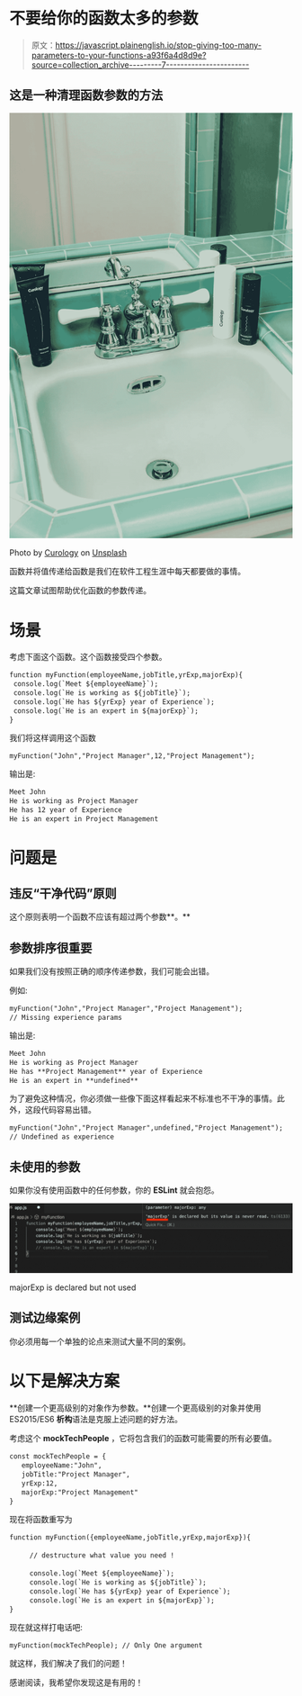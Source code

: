 # 不要给你的函数太多的参数

> 原文：<https://javascript.plainenglish.io/stop-giving-too-many-parameters-to-your-functions-a93f6a4d8d9e?source=collection_archive---------7----------------------->

## 这是一种清理函数参数的方法

![](img/287074c43bd82132317adcd89a9c721c.png)

Photo by [Curology](https://unsplash.com/@curology?utm_source=unsplash&utm_medium=referral&utm_content=creditCopyText) on [Unsplash](https://unsplash.com/s/photos/clean?utm_source=unsplash&utm_medium=referral&utm_content=creditCopyText)

函数并将值传递给函数是我们在软件工程生涯中每天都要做的事情。

这篇文章试图帮助优化函数的参数传递。

# 场景

考虑下面这个函数。这个函数接受四个参数。

```
function myFunction(employeeName,jobTitle,yrExp,majorExp){
 console.log(`Meet ${employeeName}`);
 console.log(`He is working as ${jobTitle}`);
 console.log(`He has ${yrExp} year of Experience`);
 console.log(`He is an expert in ${majorExp}`);
}
```

我们将这样调用这个函数

```
myFunction("John","Project Manager",12,"Project Management");
```

输出是:

```
Meet John
He is working as Project Manager
He has 12 year of Experience
He is an expert in Project Management
```

# 问题是

## 违反“干净代码”原则

这个原则表明一个函数不应该有超过两个参数**。**

## 参数排序很重要

如果我们没有按照正确的顺序传递参数，我们可能会出错。

例如:

```
myFunction("John","Project Manager","Project Management"); 
// Missing experience params
```

输出是:

```
Meet John
He is working as Project Manager
He has **Project Management** year of Experience
He is an expert in **undefined**
```

为了避免这种情况，你必须做一些像下面这样看起来不标准也不干净的事情。此外，这段代码容易出错。

```
myFunction("John","Project Manager",undefined,"Project Management");
// Undefined as experience
```

## 未使用的参数

如果你没有使用函数中的任何参数，你的 **ESLint** 就会抱怨。

![](img/84188a47bb8185e4937b64a7a6b44c4c.png)

majorExp is declared but not used

## 测试边缘案例

你必须用每一个单独的论点来测试大量不同的案例。

# 以下是解决方案

**创建一个更高级别的对象作为参数。**创建一个更高级别的对象并使用 ES2015/ES6 **析构**语法是克服上述问题的好方法。

考虑这个 **mockTechPeople** ，它将包含我们的函数可能需要的所有必要值。

```
const mockTechPeople = {
   employeeName:"John",
   jobTitle:"Project Manager",
   yrExp:12,
   majorExp:"Project Management"
}
```

现在将函数重写为

```
function myFunction({employeeName,jobTitle,yrExp,majorExp}){

     // destructure what value you need !

     console.log(`Meet ${employeeName}`);
     console.log(`He is working as ${jobTitle}`);
     console.log(`He has ${yrExp} year of Experience`);
     console.log(`He is an expert in ${majorExp}`);
}
```

现在就这样打电话吧:

```
myFunction(mockTechPeople); // Only One argument
```

就这样，我们解决了我们的问题！

感谢阅读，我希望你发现这是有用的！